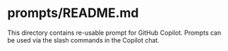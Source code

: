 # prompts/README.md

This directory contains re-usable prompt for GitHub Copilot.
Prompts can be used via the slash commands in the Copilot chat.
